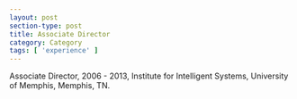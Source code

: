 ```yaml
---
layout: post
section-type: post
title: Associate Director
category: Category
tags: [ 'experience' ]
---
```

Associate Director, 2006 - 2013, Institute for Intelligent Systems, University of Memphis, Memphis, TN.

